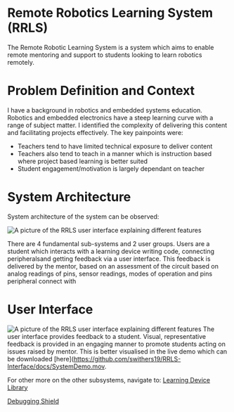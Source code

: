 # Remote Robotics Learning System (RRLS)
The Remote Robotic Learning System is a system which aims to enable remote mentoring and support to students looking to learn robotics remotely. 

# Problem Definition and Context
I have a background in robotics and embedded systems education. Robotics and embedded electronics have a steep learning curve with a range of subject matter. I identified the complexity of delivering this content and facilitating projects effectively. The key painpoints were:
- Teachers tend to have limited technical exposure to deliver content
- Teachers also tend to teach in a manner which is instruction based where project based learning is better suited
- Student engagement/motivation is largely dependant on teacher

# System Architecture
System architecture of the system can be observed:

![A picture of the RRLS user interface explaining different features](docs/userInterface.jpg)

There are 4 fundamental sub-systems and 2 user groups. Users are a student which interacts with a learning device writing code, connecting peripheralsand getting feedback via a user interface. This feedback is delivered by the mentor, based on an assessment of the circuit based on analog readings of pins, sensor readings, modes of operation and pins peripheral connect with

# User Interface
![A picture of the RRLS user interface explaining different features](docs/userInterface.jpg?raw=true "RRLS Interface")
The user interface provides feedback to a student. Visual, representative feedback is provided in an engaging manner to promote students acting on issues raised by mentor. This is better visualised in the live demo which can be downloaded [here](https://github.com/swithers19/RRLS-Interface/docs/SystemDemo.mov. 

For other more on the other subsystems, navigate to:
[Learning Device Library](https://github.com/swithers19/RRLS-Arduino-Library)

[Debugging Shield](https://github.com/swithers19/RRLS-Debugging-Shield)
